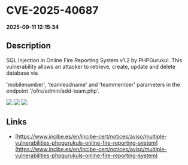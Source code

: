 # CVE-2025-40687

**2025-09-11 12:15:34**

## Description
SQL Injection in Online Fire Reporting System v1.2 by PHPGurukul. This vulnerability allows an attacker to retrieve, create, update and delete database via 

'mobilenumber', 'teamleadname' and 'teammember' parameters in the endpoint '/ofrs/admin/add-team.php'.

![](https://img.shields.io/static/v1?label=Score&message=9.3&color=red)
![](https://img.shields.io/static/v1?label=Severity&message=CRITICAL&color=red)
![](https://img.shields.io/static/v1?label=CWE&message=SQL&color=green)

## Links
- [https://www.incibe.es/en/incibe-cert/notices/aviso/multiple-vulnerabilities-phpgurukuls-online-fire-reporting-system](https://www.incibe.es/en/incibe-cert/notices/aviso/multiple-vulnerabilities-phpgurukuls-online-fire-reporting-system)
